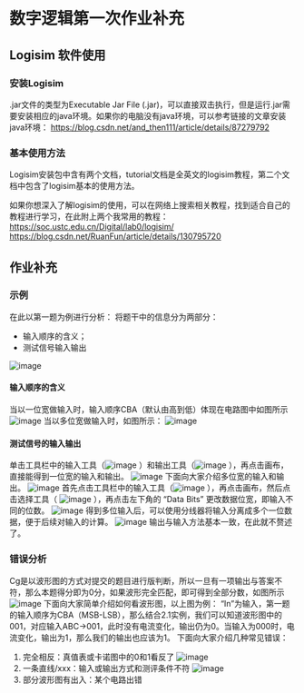 # 数字逻辑第一次作业补充
## Logisim 软件使用
### 安装Logisim
.jar文件的类型为Executable Jar File (.jar)，可以直接双击执行，但是运行.jar需要安装相应的java环境。如果你的电脑没有java环境，可以参考链接的文章安装java环境：
https://blog.csdn.net/and_then111/article/details/87279792

### 基本使用方法
Logisim安装包中含有两个文档，tutorial文档是全英文的logisim教程，第二个文档中包含了logisim基本的使用方法。

如果你想深入了解logisim的使用，可以在网络上搜索相关教程，找到适合自己的教程进行学习，在此附上两个我常用的教程：
https://soc.ustc.edu.cn/Digital/lab0/logisim/
https://blog.csdn.net/RuanFun/article/details/130795720

## 作业补充
### 示例
在此以第一题为例进行分析：
将题干中的信息分为两部分：
- 输入顺序的含义；
- 测试信号输入输出

![image](pics.asset/lab1_homework_fig1.png)

#### 输入顺序的含义
当以一位宽做输入时，输入顺序CBA（默认由高到低）体现在电路图中如图所示
![image](pics.asset/lab1_homework_fig2.png)
当以多位宽做输入时，如图所示：
![image](pics.asset/lab1_homework_fig3.png)


#### 测试信号的输入输出
单击工具栏中的输入工具（![image](pics.asset/lab1_homework_fig4.png) ）和输出工具（![image](pics.asset/lab1_homework_fig5.png) ），再点击画布，直接能得到一位宽的输入和输出。
![image](pics.asset/lab1_homework_fig6.png)
下面向大家介绍多位宽的输入和输出。
![image](pics.asset/lab1_homework_fig7.png)
首先点击工具栏中的输入工具（![image](pics.asset/lab1_homework_fig4.png)  ），再点击画布，然后点击选择工具（ ![image](pics.asset/lab1_homework_fig8.png) ），再点击左下角的 “Data Bits” 更改数据位宽，即输入不同的位数。
![image](pics.asset/lab1_homework_fig9.png) 
得到多位输入后，可以使用分线器将输入分离成多个一位数据，便于后续对输入的计算。
![image](pics.asset/lab1_homework_fig10.png) 
输出与输入方法基本一致，在此就不赘述了。

### 错误分析
Cg是以波形图的方式对提交的题目进行版判断，所以一旦有一项输出与答案不符，那么本题得分即为0分，如果波形完全匹配，即可得到全部分数，如图所示
![image](pics.asset/lab1_homework_fig11.png) 
下面向大家简单介绍如何看波形图，以上图为例：
“In”为输入，第一题的输入顺序为CBA（MSB-LSB），那么结合2.1实例，我们可以知道波形图中的001，对应输入ABC→001，此时没有电流变化，输出仍为0。当输入为000时，电流变化，输出为1，那么我们的输出也应该为1。
下面向大家介绍几种常见错误：
1.	完全相反：真值表或卡诺图中的0和1看反了
    ![image](pics.asset/lab1_homework_fig12.png) 
2.	一条直线/xxx：输入或输出方式和测评条件不符
    ![image](pics.asset/lab1_homework_fig13.png) 
3.	部分波形图有出入：某个电路出错
